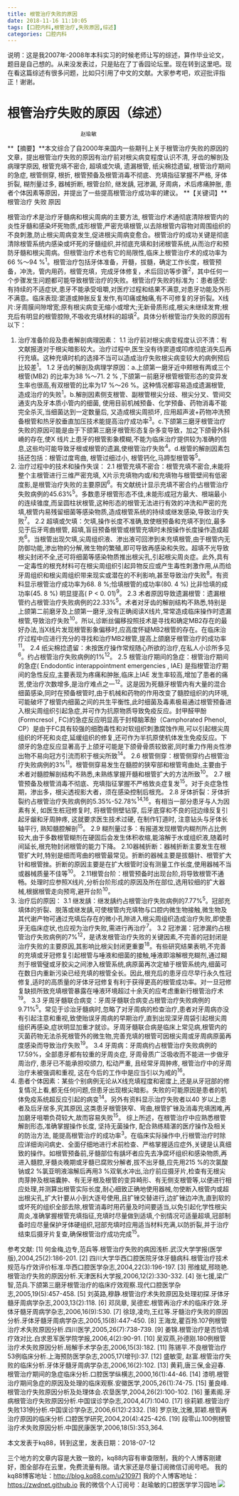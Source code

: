 ```yaml
---
title: 根管治疗失败的原因
date: 2018-11-16 11:10:05
tags: [口腔内科,根管治疗,失败原因,综述]
categories: 口腔内科
---
```

说明：这是我2007年-2008年本科实习的时候老师让写的综述，算作毕业论文，题目是自己想的。从来没发表过，只是贴在了丁香园论坛里。现在转到这里吧。现在看这篇综述有很多问题，比如只引用了中文的文献。大家参考吧，欢迎批评指正！谢谢。
#                   根管治疗失败的原因（综述）                  
                           赵瑜敏
**【摘要】**本文综合了自2000年来国内一些期刊上关于根管治疗失败的原因的文章，提出根管治疗失败的原因有治疗前对根尖病变程度认识不清, 牙齿的解剖及病理学原因, 根管充填不密合, 超填或欠填, 遗漏根管, 纸尖棉捻遗留, 根管治疗期间的急症, 根管侧穿, 根折, 根管预备及根管消毒不彻底、充填指征掌握不严格, 牙体折裂, 糊剂量过多, 器械折断, 根管台阶, 继发龋, 冠渗漏, 牙周病，术后疼痛肿胀, 患者个体因素等原因，并提出了一些提高根管治疗成功率的建议。
**【关键词】**根管治疗 失败 原因

根管治疗术是治疗牙髓病和根尖周病的主要方法, 根管治疗术通彻底清除根管内的炎性牙髓和感染坏死物质,成形根管,严密充填根管,以去除根管内容物对周围组织的不良刺激,防止根尖周病变发生,促进根尖周病变愈合。根管治疗的成功关键是彻底清除根管系统内感染或坏死的牙髓组织,并彻底充填和封闭根管系统,从而治疗和预防牙髓和根尖周病。但根管治疗术也有它的局限性,临床上根管治疗术的成功率为66 %～94 %<sup>1</sup>。根管治疗包括牙体准备，开髓，拔髓，确定工作长度，根管预备，冲洗，管内用药，根管充填，完成牙体修复，术后回访等步骤<sup>2</sup>，其中任何一个步骤发生问题都可能导致根管治疗的失败。根管治疗失败的标准为：患者感受:有持续的不适症状,患牙不能承受咀嚼,对医疗过程和结果不满意,对患牙功能及外形不满意。临床表现:窦道或肿胀反复发作,有叩痛或触痛,有不可修复的牙折裂。X线片:牙周膜间隙增宽;原有根尖病变无缩小或增大;无新骨质形成,根尖未继续发育;根充后有明显的根管腔隙,不吸收充填材料的超填<sup>2</sup>。具体分析根管治疗失败的原因有以下：
1. 治疗准备阶段及患者解剖病理因素：
1.1 治疗前对根尖病变程度认识不清：有文献报道对于根尖暗影较大。治疗过程中,医生没有待窦道或叩疼彻底消失后再行充填。这种充填时机的选择不当可以造成治疗失败根尖病变较大的病例预后比较差<sup>1</sup>。
1.2 牙齿的解剖及病理学原因：a.上颌第一磨牙近中颊根有两或三个根管(MB2) 的比率为38 %～71. 2 % ,下颌第一前磨牙根管根管形态的变异发生率也很高,有双根管的比率为17 %～26 %。这种情况都容易造成遗漏根管,造成治疗的失败<sup>1</sup>。b.解剖因素侧支根管、副根管根尖分歧、根尖分叉、管间交通支内及牙本质小管内的细菌, 使用目前机械预备、化学预备、药物消毒不能完全杀灭,当细菌达到一定数量后, 又造成根尖周损坏, 应用超声波+药物冲洗预备根管和热牙胶垂直加压技术能提高治疗成功率<sup>3</sup>。c.下颌第三磨牙根管治疗失败的原因可能是由于下颌第三磨牙根管形态复杂多变导致，加之下颌骨外斜嵴的存在,使X 线片上患牙的根管影象模糊,不能为临床治疗提供较为准确的信息,这些均可能导致牙根或根管的遗漏,使根管治疗失败<sup>4</sup>。d.根管的解剖因素包括还包括：根管过度弯曲, 根管过细过小, 根管钙化,马蹄型根管等<sup>5</sup>。
2. 治疗过程中的技术和操作失误：
2.1 根管充填不密合：根管充填不密合,未能将整个主根管进行三维严密充填, X片示充填物内或/和充填物与根管壁间有低密度影,是根管治疗失败的主要原因<sup>6</sup>。有文献统计显示充填不密合约占根管治疗失败病例的45.63%<sup>5</sup>。多数患牙根管形态不佳,未能形成冠方最大、根端最小的连续锥度,而呈圆柱状根管,这种形态的根管无法进行有效的冲洗和严密的充填,根管内易残留细菌等感染物质,造成根管系统的持续或继发感染,导致治疗失败<sup>7</sup>。
2.2 超填或欠填：欠填,操作长度不准确,致使根预备和充填不到位,最多见于后牙弯曲根管, 超填,盲目预备根管或根管充填时未按操作长度操作造成超充<sup>6</sup>。当根管出现欠填,尖周组织液、渗出液可回渗到未充填根管,由于根管内无防御功能,渗出物的分解,微生物的繁殖,即可导致再感染和失败。超填不光导致根尖封闭不全,还可将细菌等感染物质推出根尖孔,引起根尖周炎症。此外,具有一定毒性的根充材料可在根尖周组织引起异物反应或产生毒性刺激作用,从而给牙周组织和根尖周组织带来现实或潜在的不利影响,甚至导致治疗失败<sup>8</sup>。有资料显示根管治疗成功率为68. 8 %;恰填根管的成功率(80. 4 %) 比非恰填的成功率(45. 8 %) 明显提高( P < 0. 01)<sup>9</sup>。
    2.3 术者原因导致遗漏根管：遗漏根管约占根管治疗失败病例的22.33%<sup>5</sup>。术者对牙齿的解剖结构不熟悉,特别是上颌第二前磨牙及上颌第一磨牙,没有正确阅读X线片,常常造成临床操作时遗漏根管,导致治疗失败<sup>10</sup>。所以,诊断丝偏移投照技术是寻找和确定MB2存在的最好办法,当X线片发现根管影象偏移时,应高度怀疑MB2根管的存在。在临床治疗过程中应进行充分的寻找和治疗MB2根管,提高上颌磨牙根管治疗的成功率<sup>11</sup>。
    2.4 纸尖棉捻遗留：未按医疗操作常规随心所欲的治疗,在私人小诊所多见<sup>6</sup>。约占根管治疗失败病例的1%<sup>12</sup>。
    2.5 根管治疗期间的急症：根管治疗期间的急症( Endodontic interappointment emergencies , IAE) 是指根管治疗期间的急性反应,主要表现为疼痛和肿胀,临床上IAE 发生率较高,增加了患者的痛苦,使治疗次数增多,是治疗难点之一<sup>12</sup>。这是因为死髓牙根管内有大量的混合细菌感染,同时在预备根管时,由于机械和药物的作用改变了髓腔组织的内环境,可能破坏了根管内细菌之间的共生平衡性,此时细菌及毒素极易通过根管预备进入根尖周组织引起急症,并可作为抗原物质导致免疫反应。封甲醛甲酚(Formcresol , FC)的急症反应明显高于封樟脑苯酚（Camphorated Phenol, CP）是由于FC具有较强的细胞毒性和对软组织刺激腐蚀作用,可以引起根尖周组织的坏死和炎症,延缓组织的修复,还可作为半抗原使机体发生免疫反应。下颌牙的急症反应显著高于上颌牙可能是下颌骨骨质较致密,同时重力作用炎性渗出物不易向冠方引流而积于根尖所致<sup>14</sup>。
    2.6 根管侧穿：根管侧穿约占根管治疗失败病例的3%<sup>11</sup>。根管侧穿易发生在髓腔的狭窄部和根管弯曲处,主要由于术者对髓腔解剖结构不熟悉,未熟练掌握开髓和根管扩大的方法所致<sup>10</sup>。
    2.7 根管预备及根管消毒不彻底、充填指征掌握不严格致炎症复发<sup>15</sup>。对于炎症急性期，渗出多，根尖透视影大者，须在感染控制后根充。
    2.8 牙体折裂：牙体折裂约占根管治疗失败病例的5.35%-52.78%<sup>14,16</sup>。有相当一部分患牙与人为因素有关, 如医生桩冠修复时, 将根管侧壁钻穿, 后牙底穿和不良的冠边缘反复引起牙龈和牙周肿疼, 这就要求医生技术过硬, 在制作钉道时, 注意钻头与牙体长轴平行, 熟知髓腔解剖<sup>15</sup>。
   2.9 糊剂量过多：有报道发现根管内糊剂所占比例较大,由于多数根管糊剂在硬固后会发生体积收缩,能溶解于水或组织液,随着时间延长,根充物封闭根管的能力下降。
   2.10器械折断：器械折断主要发生在根管扩大时,特别是细而弯曲的根管最常见。折断的器械主要是拔髓针、根管扩大针和根管挫。折断的原因主要是在扩大根管时没有测量工作长度,使用器械不当或器械质量不佳等<sup>10</sup>。
   2.11根管台阶：根管预备时出现台阶,将导致根管不通畅。处理时应参照X线片,分析台阶形成的原因及所在部位,选用较细的扩大器械,根据根管走向预弯,避开台阶<sup>10</sup>。
3.   治疗后的原因：
   3.1  继发龋：继发龋约占根管治疗失败病例的7.77%<sup>5</sup>。冠部充填体的折裂、脱落或继发龋,可使根管内充填物与口腔内微生物接触,微生物及其代谢产物可通过充填后存在的微小孔隙进入根尖周组织造成治疗失败,即使患牙无临床症状,也应视为治疗失败,需进行再治疗<sup>7</sup>。
   3.2  冠渗漏：冠渗漏约占根管治疗失败病例的7%<sup>12</sup>，是诱发根管治疗失败的关键因素,不完善的冠封闭是治疗失败的主要原因,其影响比根尖封闭更重要<sup>18</sup>。有些研究结果表明,不完善的充填或牙冠修复引起根管与唾液和细菌的接触,唾液即溶解根充糊剂,通过糊剂于根管璧或牙胶尖之间渗入根管系统,病原菌再次定植于根管系统内,细菌可在数日内重新污染已经充填的根管全长。因此,根充后的患牙应尽早行永久性冠修复,适时的高质量的牙体牙冠修复有利于获得更高的根管成功率。对一旦冠修复缺损所致充填根管暴露在唾液环境超过十余天的应考虑重新行根管治疗术<sup>19</sup>。
   3.3  牙周牙髓联合病变：牙周牙髓联合病变占根管治疗失败病例的9.71%<sup>5</sup>。常见于诊治牙髓病时,忽略了对牙周病的检查治疗,患者对牙周病亦没有引起注意和重视,致使贻误牙周病的早期治疗,直到出现深牙周袋引起根尖周组织再感染,症状明显加重才就诊。牙周牙髓联合病是临床上常见病,根管内的灭菌药物无法杀死根管外的微生物,完善充填的根管可因根尖周或牙周病原菌再度感染而导致治疗失败<sup>19</sup>。
   3.4  牙周病：牙周病约占根管治疗失败病例的17.59%，全部患牙都有较重的牙周炎症, 牙周骨质广泛吸收而不能进一步做牙周治疗, 患牙已不能承担咬颌力, 松动严重, 且经常牙周肿疼, 根管治疗中的牙周治疗未被强调和重视, 这在今后的工作中是应当引以为戒的<sup>16</sup>。
4.   患者个体因素：某些个别病例无论从X线充填程度和密度上,还是从牙冠部的修复情况上看,都无任何问题,但患牙出现根尖暗影。失败的可能原因是患者的机体免疫系统超反应引起的病变<sup>14</sup>。另外有资料显示治疗失败者以40 岁以上患者及后牙居多,究其原因,这类患牙根管狭窄、弯曲,根管扩锉及消毒充填困难,再加磨牙咀嚼负荷较大,故而容易失败<sup>15</sup>。
    综上所述，在根管治疗中应熟悉根管解剖形态,准确掌握操作长度, 坚持无菌操作, 配合熟练精湛的医疗操作及相关的防治方法, 能提高根管治疗的成功率<sup>3</sup>。在临床实际操作中,行根管治疗时除应详细询问病史、全面仔细地进行术前检查、严格掌握适应症外,关键是认真细致的操作。如根管预备前,牙髓部位有龋坏者应先去净腐坏组织和感染物质,再进入髓腔,牙髓炎晚期或牙髓已腐败分解者,拔不出牙髓,应先用215 %的次氯酸钠或2 %氯亚明液溶解后再用3 %双氧水冲出,治疗前应摄牙片,检查有无根尖肉芽肿及根端囊肿、有无牙根及根管的变异畸形、有无侧支根管等,以便进行相应处理,并测算出根管实际长度,耐心细致正确地使用器械,勿使断入根管内或超出根尖孔,扩大针要从小到大逐号使用,且扩锉交替进行,边扩锉边冲洗,直到软的或坏死的组织全部去除,根管消毒时用药量及时间要适当,以免引起化学性根尖周炎,准确掌握根管充填指征,充填时尽量做到适填,个别情况可适量超填,冠部制备时应尽量保护牙体硬组织,冠部充填时应用适当材料充满,以防折裂,并于治疗结束后摄牙片复查,确保根管治疗成功完成<sup>15</sup>。

参考文献:
[1] 何金梅,边专,范兵等.根管治疗失败的病因浅析.武汉大学学报(医学版),2004,25(2):186-201.
[2] 四川大学华西口腔医院牙体牙髓病科.根管治疗技术规范与疗效评价标准.华西口腔医学杂志,2004,22(3):196-197.
[3] 邢维斌,邢晓艳.根管治疗失败的原因分析.天津医科大学报,2006,12(2):330-332.
[4] 张七援,梁广智,范兵.下颌第三磨牙根管治疗的临床疗效观察.现代口腔医学杂志,2005,19(5):457-458.
[5] 刘英路,穆静.根管治疗术失败原因及处理初探.牙体牙髓牙周病学杂志,2003,13(2):118.
[6] 邓凤章, 吴德宏.根管再治疗术的临床疗效.牙体牙髓牙周病学杂志,2006,16(9):530.
[7] 徐琼,凌均,王红等.牙髓治疗失败的原因分析.牙体牙髓牙周病学杂志,2005,15(8):447-450.
[8] 王海龙,瞿百玲.107例根管治疗术失败原因分析.四川医学,2005,26(7):738-739.
[9] 姜锦.根管治疗是否恰填疗效对比.白求恩军医学院学报,2006,4(2):90-91.
[10] 吴双燕,孙德刚.180例根管治疗术失败原因分析.局解手术学杂志,2006,15(3):182.
[11] 陈锡平.不良根管治疗53例临床分析.上海预防医学杂志,2005,17(增刊):37.
[12] 盛敏雯, 赵富.根管治疗失败的临床分析.牙体牙髓牙周病学杂志,2006,16(2):102.
[13] 黄莉,唐三保,金迎春.根管治疗期间的急症临床分析.口腔医学纵横志,2000,16(1):44-46.
[14] 漆明.根管治疗期间急症的原因及处理的临床观察.安徽医学,2005,26(1):74-75.
[15] 董良峰.根管治疗失败原因分析及处理体会.农垦医学,2004,26(2):100-102.
[16] 董素阁.牙病根管治疗失败原因分析.中国误诊学杂志,2004,4(7):1040.
[17] 徐莉颖.根管治疗失败131例分析.中国误诊学杂志,2006,6(12):2332.
[18] 罗京玫,沈雅,郭颖.根管再治疗原因的临床分析.口腔医学研究,2004,20(4):425-426.
[19] 段零山.100例根管治疗术失败原因分析.中国民康医学,2006,18(5):353,364.

本文发表于kq88，转到这里，发表日期：2018-07-12

三个地方的文章内容是大致一致的，kq88内容有审查限制，我的个人博客刚建好，图全部存在云里，免费流量有限。请大家还是尽量订阅微信订阅号吧。
我的kq88博客地址：http://blog.kq88.com/u210971
我的个人博客地址：https://zwdnet.github.io
我的微信个人订阅号：赵瑜敏的口腔医学学习园地
![](https://zymblog-1258069789.cos.ap-chengdu.myqcloud.com/other/wx.jpg)

